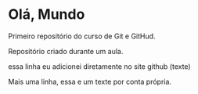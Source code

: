 # Olá, Mundo
 Primeiro repositório do curso de Git e GitHud.

Repositório criado durante um aula.

essa linha eu adicionei diretamente no site github (texte)
 
Mais uma linha, essa e um texte por conta própria.